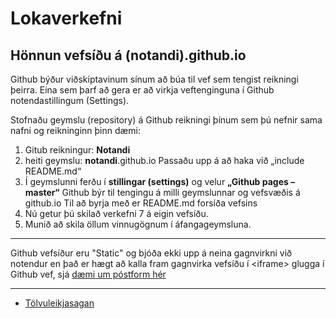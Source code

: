 # Lokaverkefni

## Hönnun vefsíðu á (notandi).github.io  

Github býður viðskiptavinum sínum að búa til vef sem tengist reikningi þeirra. Eina sem þarf að gera er að virkja veftenginguna í Github notendastillingum (Settings). 

Stofnaðu geymslu (repository) á Github reikningi þínum sem þú nefnir sama nafni og reikninginn þinn
dæmi:  
1.	Gitub reikningur: **Notandi** 
2.	heiti geymslu: **notandi**.github.io
Passaðu upp á að haka við „include README.md“ 
3.	Í geymslunni ferðu í **stillingar (settings)** og velur **„Github pages – master“**
Github býr til tengingu á milli geymslunnar og vefsvæðis á github.io 
Til að byrja með er README.md forsíða vefsins
4.	Nú getur þú skilað verkefni 7 á eigin vefsíðu.
5.  Munið að skila öllum vinnugögnum í áfangageymsluna. 

<hr>

Github vefsíður eru "Static" og bjóða ekki upp á neina gagnvirkni við notendur en það er hægt að kalla fram gagnvirka vefsíðu í &lt;iframe> glugga í Github vef, sjá  [dæmi um póstform hér](https://dev.to/charalambosioannou/create-a-static-webpage-with-a-contact-form-on-github-pages-3532)

<hr>

* [Tölvuleikjasagan](https://vefgrunnur.github.io/tolvuleikir/)


